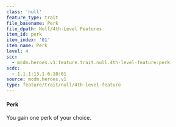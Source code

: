 ```yaml
---
class: 'null'
feature_type: trait
file_basename: Perk
file_dpath: Null/4th-Level Features
item_id: perk
item_index: '01'
item_name: Perk
level: 4
scc:
  - mcdm.heroes.v1:feature.trait.null.4th-level-feature:perk
scdc:
  - 1.1.1:13.1.6.10:01
source: mcdm.heroes.v1
type: feature/trait/null/4th-level-feature
---
```


#### Perk

You gain one perk of your choice.
